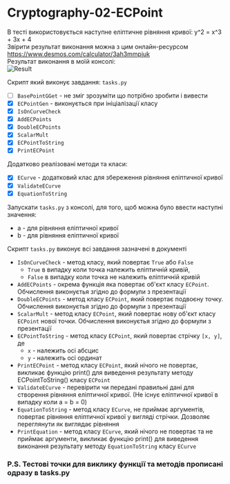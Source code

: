 # Cryptography-02-ECPoint

В тесті використовується наступне еліптичне рівняння кривої: y^2 = x^3 + 3x + 4\
Звірити результат виконання можна з цим онлайн-ресурсом https://www.desmos.com/calculator/3ah3mmpiuk \
Результат виконання в моїй консолі:\
![Result](https://i.imgur.com/NKhPNhg.png)

Скрипт який виконує завдання: `tasks.py`

- [ ] `BasePointGGet` - не зміг зрозуміти що потрібно зробити і вивести
- [x] `ECPointGen` - виконується при ініціалізації класу
- [x] `IsOnCurveCheck`
- [x] `AddECPoints`
- [x] `DoubleECPoints`
- [x] `ScalarMult`
- [x] `ECPointToString`
- [x] `PrintECPoint`

Додатково реалізовані методи та класи:

- [x] `ECurve` - додатковий клас для збереження рівняння еліптичної кривої
- [x] `ValidateECurve`
- [x] `EquationToString`

Запускати `tasks.py` з консолі, для того, щоб можна було ввести наступні значення:

- a - для рівняння еліптичної кривої
- b - для рівняння еліптичної кривої

Скрипт `tasks.py` виконує всі завдання зазначені в документі

- `IsOnCurveCheck` - метод класу, який повертає `True` або `False`
  - `True` в випадку коли точка належить еліптичній кривій, 
  - `False` в випадку коли точка не належить еліптичній кривій
- `AddECPoints` - окрема функція яка повертає об'єкт класу `ECPoint`. Обчислення виконуєтья згідно до формули з презентації
- `DoubleECPoints` - метод класу `ECPoint`, який повертає подвоєну точку. Обчислення виконуєтья згідно до формули з презентації
- `ScalarMult` - метод класу `ECPoint`, який повертає нову об'єкт класу `ECPoint` нової точки. Обчислення виконуєтья згідно до формули з презентації
- `ECPointToString` - метод класу `ECPoint`, який повертає стрічку `[x, y]`, де 
  - `x` - належить осі абсцис
  - `y` - належить осі ординат
- `PrintECPoint` - метод класу `ECPoint`, який нічого не повертає, викликає функцію print() для виведення результату методу ECPointToString() класу `ECPoint`
- `ValidateECurve` - перевірити чи передані правильні дані для створення рівняння еліптичної кривої. (Не існує еліптичної кривої в випадку коли a = b = 0)
- `EquationToString` - метод класу `ECurve`, не приймає аргументів, повертає рівняння еліптичної кривої у вигляді стрічки. Дозволяє переглянути як виглядає рівняння
- `PrintEquation` - метод класу `ECurve`, який нічого не повертає та не приймає аргументи, викликає функцію print() для виведення виконання результату методу `EquationToString` класу `ECurve`

### P.S. Тестові точки для виклику функції та методів прописані одразу в tasks.py

